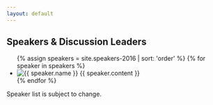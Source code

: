 ```yaml
---
layout: default
---
```


<h2>Speakers & Discussion Leaders</h2>

  <ul class="speakers-list">
    {% assign speakers = site.speakers-2016 | sort: 'order' %}
    {% for speaker in speakers %}
    <li class="speaker">
      <img class="speaker-img" src="{{ speaker.image | relative_url }}" alt="{{ speaker.name }}">
      <span class="speaker-bio">{{ speaker.content }}</span>
    </li>
    {% endfor %}
  </ul>

<p>Speaker list is subject to change.</p>
